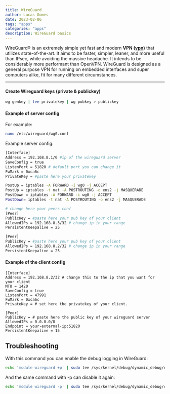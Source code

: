 ```yaml
---
title: WireGuard
author: Lucas Gomes
date: 2023-02-06
tags: "apps"
categories: "apps"
description: WireGuard basics
---
```


WireGuard® is an extremely simple yet fast and modern **VPN ([vpn](networking/vpn.md))** that utilizes state-of-the-art. It aims to be faster, simpler, leaner, and more useful than IPsec, while avoiding the massive headache. It intends to be considerably more performant than OpenVPN. WireGuard is designed as a general purpose VPN for running on embedded interfaces and super computers alike, fit for many different circumstances.

---

#### Create Wireguard keys (private & publickey)

```bash
wg genkey | tee privatekey | wg pubkey > publickey
```

#### Example of server config

For example:

```bash
nano /etc/wireguard/wg0.conf
```

Example server config:

```bash
[Interface]
Address = 192.168.8.1/0 #ip of the wireguard server
SaveConfig = true
ListenPort = 51820 # default port you can change it
FwMark = 0xca6c
PrivateKey = #paste here your privatekey

PostUp = iptables -A FORWARD -i wg0 -j ACCEPT
PostUp = iptables -t nat -A POSTROUTING -o ens2 -j MASQUERADE
PostDown = iptables -A FORWARD -i wg0 -j ACCEPT
PostDown= iptables -t nat -A POSTROUTING -o ens2 -j MASQUERADE

# change here your peers conf
[Peer]
PublicKey = #paste here your pub key of your client
AllowedIPs = 192.168.8.3/32 # change ip in your range
PersistentKeepalive = 25

[Peer]
PublicKey = #paste here your pub key of your client
AllowedIPs = 192.168.8.2/32 # change ip in your range
PersistentKeepalive = 25
```

#### Example of the client config

```
[Interface]
Address = 192.168.8.2/32 # change this to the ip that you want for your client
MTU = 1420
SaveConfig = true
ListenPort = 47991
FwMark = 0xca6c
PrivateKey = # set here the privatekey of your client.

[Peer]
PublicKey = # paste here the public key of your wireguard server
AllowedIPs = 0.0.0.0/0
Endpoint = your-external-ip:51820
PersistentKeepalive = 15

```

## Troubleshooting

With this command you can enable the debug logging in WireGuard:

```bash
echo 'module wireguard +p' | sudo tee /sys/kernel/debug/dynamic_debug/control
```

And the same command with -p can disable it again:

```bash
echo 'module wireguard -p' | sudo tee /sys/kernel/debug/dynamic_debug/control
```
